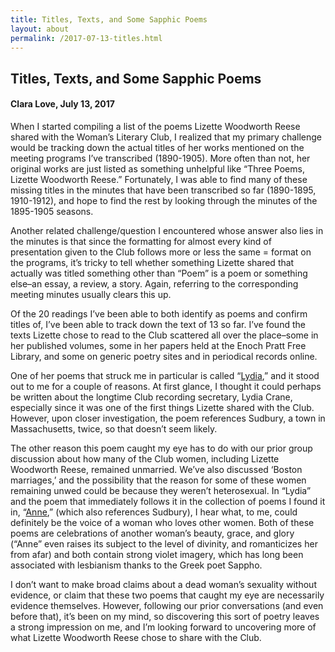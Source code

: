 ```yaml
---
title: Titles, Texts, and Some Sapphic Poems
layout: about
permalink: /2017-07-13-titles.html
---
```


## Titles, Texts, and Some Sapphic Poems
#### Clara Love, July 13, 2017

When I started compiling a list of the poems Lizette Woodworth Reese shared with the Woman’s Literary Club, I realized that my primary challenge would be tracking down the actual titles of her works mentioned on the meeting programs I’ve transcribed (1890-1905). More often than not, her original works are just listed as something unhelpful like “Three Poems, Lizette Woodworth Reese.” Fortunately, I was able to find many of these missing titles in the minutes that have been transcribed so far (1890-1895, 1910-1912), and hope to find the rest by looking through the minutes of the 1895-1905 seasons.

Another related challenge/question I encountered whose answer also lies in the minutes is that since the formatting for almost every kind of presentation given to the Club follows more or less the same = format on the programs, it’s tricky to tell whether something Lizette shared that actually was titled something other than “Poem” is a poem or something else–an essay, a review, a story. Again, referring to the corresponding meeting minutes usually clears this up.

Of the 20 readings I’ve been able to both identify as poems and confirm titles of, I’ve been able to track down the text of 13 so far. I’ve found the texts Lizette chose to read to the Club scattered all over the place–some in her published volumes, some in her papers held at the Enoch Pratt Free Library, and some on generic poetry sites and in periodical records online.

One of her poems that struck me in particular is called “[Lydia](http://www.bartleby.com/248/1247.html),” and it stood out to me for a couple of reasons. At first glance, I thought it could perhaps be written about the longtime Club recording secretary, Lydia Crane, especially since it was one of the first things Lizette shared with the Club. However, upon closer investigation, the poem references Sudbury, a town in Massachusetts, twice, so that doesn’t seem likely.

The other reason this poem caught my eye has to do with our prior group discussion about how many of the Club women, including Lizette Woodworth Reese, remained unmarried. We’ve also discussed ‘Boston marriages,’ and the possibility that the reason for some of these women remaining unwed could be because they weren’t heterosexual. In “Lydia” and the poem that immediately follows it in the collection of poems I found it in, “[Anne](http://www.bartleby.com/248/1248.html),” (which also references Sudbury), I hear what, to me, could definitely be the voice of a woman who loves other women. Both of these poems are celebrations of another woman’s beauty, grace, and glory (“Anne” even raises its subject to the level of divinity, and romanticizes her from afar) and both contain strong violet imagery, which has long been associated with lesbianism thanks to the Greek poet Sappho.

I don’t want to make broad claims about a dead woman’s sexuality without evidence, or claim that these two poems that caught my eye are necessarily evidence themselves. However, following our prior conversations (and even before that), it’s been on my mind, so discovering this sort of poetry leaves a strong impression on me, and I’m looking forward to uncovering more of what Lizette Woodworth Reese chose to share with the Club.